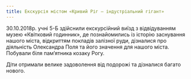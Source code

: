 ```yaml
---
title: Екскурсія містом «Кривий Ріг – індустріальний гігант»
---
```


30.10.2018р. учні 5-Б здійснили екскурсійний виїзд з відвідуванням музею «Квітковий годинник», де познайомились із історію заснування нашого міста, відкриттям покладів залізної руди, дізналися про діяльність Олександра Поля та його значення для нашого міста. Побували біля пам’ятника козаку Рогу.

Діти отримали велике задоволення від подорожі та дізналися багато нового.

<slideshow id="_/72157675112726118" />
